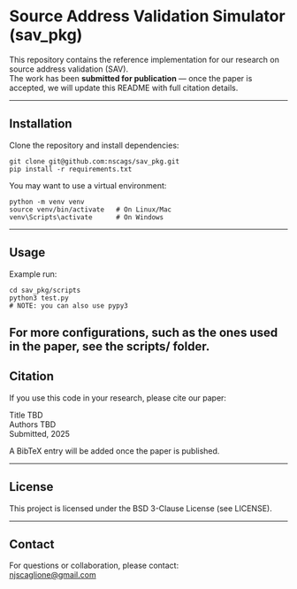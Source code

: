 # Source Address Validation Simulator (sav_pkg)

This repository contains the reference implementation for our research on source address validation (SAV).  
The work has been **submitted for publication** — once the paper is accepted, we will update this README with full citation details.

---

## Installation

Clone the repository and install dependencies:

```
git clone git@github.com:nscags/sav_pkg.git
pip install -r requirements.txt
```
You may want to use a virtual environment:
```
python -m venv venv
source venv/bin/activate   # On Linux/Mac
venv\Scripts\activate      # On Windows
```
---

## Usage

Example run:
```
cd sav_pkg/scripts
python3 test.py
# NOTE: you can also use pypy3
```
For more configurations, such as the ones used in the paper, see the scripts/ folder.
---

## Citation

If you use this code in your research, please cite our paper:

Title TBD  
Authors TBD  
Submitted, 2025

A BibTeX entry will be added once the paper is published.

---

## License

This project is licensed under the BSD 3-Clause License (see LICENSE).

---

## Contact

For questions or collaboration, please contact:  
njscaglione@gmail.com